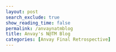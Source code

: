 ```yaml
---
layout: post 
search_exclude: true
show_reading_time: false
permalink: /anvaynatmblog
title: Anvay's N@TM Blog
categories: [Anvay Final Retrospective]
---
```


